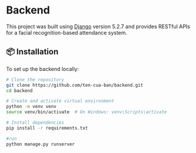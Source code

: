 # Backend

This project was built using [Django](https://www.djangoproject.com/) version 5.2.7 and provides RESTful APIs for a facial recognition-based attendance system.

## 📦 Installation

To set up the backend locally:

```bash
# Clone the repository
git clone https://github.com/ten-cua-ban/backend.git
cd backend

# Create and activate virtual environment
python -m venv venv
source venv/bin/activate  # On Windows: venv\Scripts\activate

# Install dependencies
pip install -r requirements.txt

#run
python manage.py runserver
